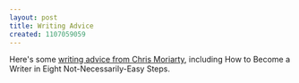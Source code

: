 ```yaml
---
layout: post
title: Writing Advice
created: 1107059059
---
```

Here's some [writing advice from Chris Moriarty](http://www.sff.net/people/moriarty/writing.html), including How to Become a Writer in Eight Not-Necessarily-Easy Steps.
